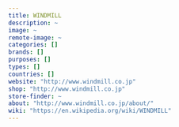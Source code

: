 ```yaml
---
title: WINDMILL
description: ~
image: ~
remote-image: ~
categories: []
brands: []
purposes: []
types: []
countries: []
website: "http://www.windmill.co.jp"
shop: "http://www.windmill.co.jp"
store-finder: ~
about: "http://www.windmill.co.jp/about/"
wiki: "https://en.wikipedia.org/wiki/WINDMILL"
---
```

